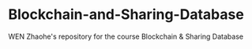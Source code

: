 # Blockchain-and-Sharing-Database
WEN Zhaohe's repository for the course Blockchain &amp; Sharing Database

